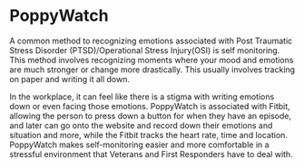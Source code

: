 # PoppyWatch
A common method to recognizing emotions associated with Post Traumatic Stress Disorder (PTSD)/Operational Stress Injury(OSI) is self monitoring. This method involves recognizing moments where your mood and emotions are much stronger or change more drastically. This usually involves tracking on paper and writing it all down.

In the workplace, it can feel like there is a stigma with writing emotions down or even facing those emotions. PoppyWatch is associated with Fitbit, allowing the person to press down a button for when they have an episode, and later can go onto the website and record down their emotions and situation and more, while the Fitbit tracks the heart rate, time and location. PoppyWatch makes self-monitoring easier and more comfortable in a stressful environment that Veterans and First Responders have to deal with.
